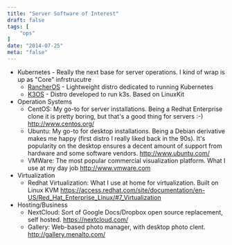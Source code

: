```yaml
---
title: "Server Software of Interest"
draft: false
tags: [
    "ops"
]
date: "2014-07-25"
meta: "false"
---
```



- Kubernetes - Really the next base for server operations.  I kind of wrap is up as "Core" infrstrucutre
  - [RancherOS](https://github.com/rancher/os) - Lightweight distro dedicated to running Kubernetes
  - [K3OS](https://github.com/rancher/k3os) - Distro developed to run k3s.  Based on LinuxKit
- Operation Systems
  - CentOS: My go-to for server installations.  Being a Redhat Enterprise clone it is pretty boring, but that's a good thing for servers :-)  http://www.centos.org/
  - Ubuntu:  My go-to for desktop installations.  Being a Debian derivative makes me happy (first distro I really liked back in the 90s).  It's popularity on the desktop ensures a decent amount of support from hardware and some software vendors.  http://www.ubuntu.com/
  - VMWare:  The most popular commercial visualization platform.  What I use at my day job http://www.vmware.com
- Virtualization
  - Redhat Virtualization:  What I use at home for virtualization. Built on Linux KVM https://access.redhat.com/site/documentation/en-US/Red_Hat_Enterprise_Linux/#7_Virtualization
- Hosting/Business
  - NextCloud:  Sort of Google Docs/Dropbox open source replacement, self hosted.  <https://nextcloud.com/>
  - Gallery:  Web-based photo manager, with desktop photo clent.  <http://gallery.menalto.com/>
